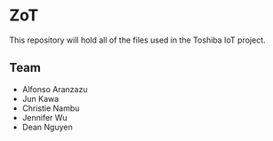 # ZoT
This repository will hold all of the files used in the Toshiba IoT project.

## Team
- Alfonso Aranzazu
- Jun Kawa
- Christie Nambu
- Jennifer Wu
- Dean Nguyen
